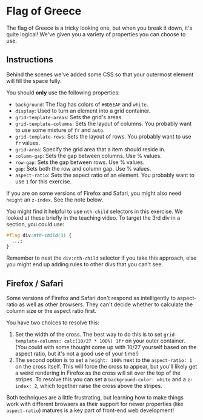 # Flag of Greece

The flag of Greece is a tricky looking one, but when you break it down, it's quite logical! We've given you a variety of properties you can choose to use.

## Instructions

Behind the scenes we've added some CSS so that your outermost element will fill the space fully.

You should **only** use the following properties:

- `background`: The flag has colors of `#0D5EAF` and `white`.
- `display`: Used to turn an element into a grid container.
- `grid-template-areas`: Sets the grid's areas.
- `grid-template-columns`: Sets the layout of columns. You probably want to use some mixture of `fr` and `auto`.
- `grid-template-rows`: Sets the layout of rows. You probably want to use `fr` values.
- `grid-area`: Specify the grid area that a item should reside in.
- `column-gap`: Sets the gap between columns. Use % values.
- `row-gap`: Sets the gap between rows. Use % values.
- `gap`: Sets both the row and column gap. Use % values.
- `aspect-ratio`: Sets the aspect ratio of an element. You probably want to use `1` for this exercise.

If you are on some versions of Firefox and Safari, you might also need `height` an `z-index`. See the note below.

You might find it helpful to use `nth-child` selectors in this exercise. We looked at these briefly in the teaching video. To target the 3rd div in a section, you could use:

```css
#flag div:nth-child(3) {
  ...;
}
```

Remember to nest the `div:nth-child` selector if you take this approach, else you might end up adding rules to other divs that you can't see.

## Firefox / Safari

Some versions of Firefox and Safari don't respond as intelligently to aspect-ratio as well as other browsers. They can't decide whether to calculate the column size or the aspect ratio first.

You have two choices to resolve this:

1. Set the width of the cross. The best way to do this is to set `grid-template-columns: calc(10/27 * 100%) 1fr` on your outer container. (You could with some thought come up with 10/27 yourself based on the aspect ratio, but it's not a good use of your time!)
2. The second option is to set a `height: 100%` next to the `aspect-ratio: 1` on the cross itself. This will force the cross to appear, but you'll likely get a weird rendering in Firefox as the cross will sit over the top of the stripes. To resolve this you can set a `background-color: white` and a `z-index: 2`, which together raise the cross above the stripes.

Both techniques are a little frustrating, but learning how to make things work with different browsers as their support for newer properties (like `aspect-ratio`) matures is a key part of front-end web development!
